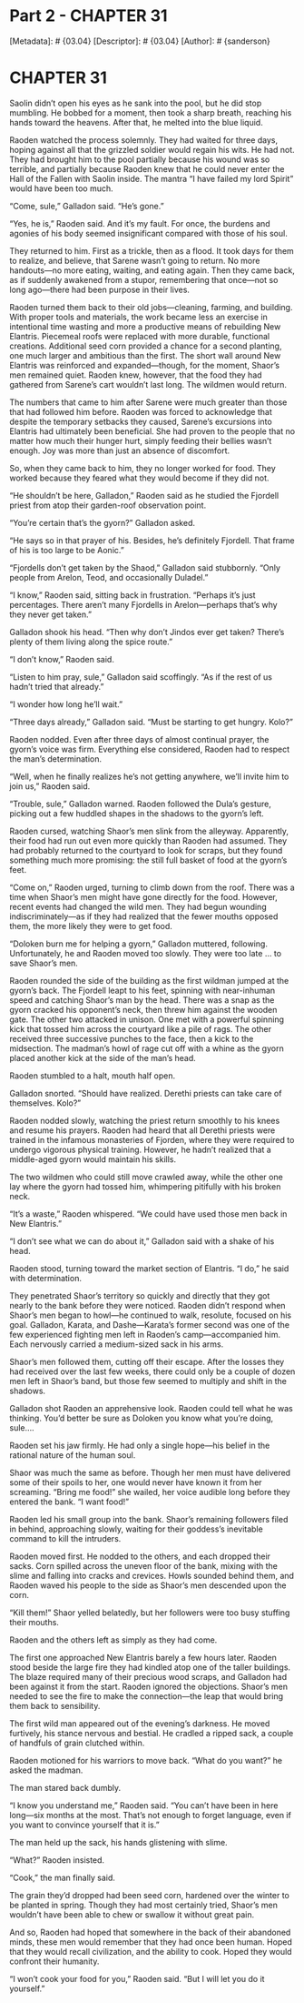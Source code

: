 # Part 2 - CHAPTER 31
[Metadata]: # {03.04}
[Descriptor]: # {03.04}
[Author]: # {sanderson}

# CHAPTER 31
Saolin didn’t open his eyes as he sank into the pool, but he did stop mumbling.
He bobbed for a moment, then took a sharp breath, reaching his hands toward the
heavens. After that, he melted into the blue liquid.

Raoden watched the process solemnly. They had waited for three days, hoping
against all that the grizzled soldier would regain his wits. He had not. They
had brought him to the pool partially because his wound was so terrible, and
partially because Raoden knew that he could never enter the Hall of the Fallen
with Saolin inside. The mantra “I have failed my lord Spirit” would have been
too much.

“Come, sule,” Galladon said. “He’s gone.”

“Yes, he is,” Raoden said. And it’s my fault. For once, the burdens and agonies
of his body seemed insignificant compared with those of his soul.


They returned to him. First as a trickle, then as a flood. It took days for
them to realize, and believe, that Sarene wasn’t going to return. No more
handouts—no more eating, waiting, and eating again. Then they came back, as if
suddenly awakened from a stupor, remembering that once—not so long ago—there
had been purpose in their lives.

Raoden turned them back to their old jobs—cleaning, farming, and building. With
proper tools and materials, the work became less an exercise in intentional
time wasting and more a productive means of rebuilding New Elantris. Piecemeal
roofs were replaced with more durable, functional creations. Additional seed
corn provided a chance for a second planting, one much larger and ambitious
than the first. The short wall around New Elantris was reinforced and
expanded—though, for the moment, Shaor’s men remained quiet. Raoden knew,
however, that the food they had gathered from Sarene’s cart wouldn’t last long.
The wildmen would return.

The numbers that came to him after Sarene were much greater than those that had
followed him before. Raoden was forced to acknowledge that despite the
temporary setbacks they caused, Sarene’s excursions into Elantris had
ultimately been beneficial. She had proven to the people that no matter how
much their hunger hurt, simply feeding their bellies wasn’t enough. Joy was
more than just an absence of discomfort.

So, when they came back to him, they no longer worked for food. They worked
because they feared what they would become if they did not.


“He shouldn’t be here, Galladon,” Raoden said as he studied the Fjordell priest
from atop their garden-roof observation point.

“You’re certain that’s the gyorn?” Galladon asked.

“He says so in that prayer of his. Besides, he’s definitely Fjordell. That
frame of his is too large to be Aonic.”

“Fjordells don’t get taken by the Shaod,” Galladon said stubbornly. “Only
people from Arelon, Teod, and occasionally Duladel.”

“I know,” Raoden said, sitting back in frustration. “Perhaps it’s just
percentages. There aren’t many Fjordells in Arelon—perhaps that’s why they
never get taken.”

Galladon shook his head. “Then why don’t Jindos ever get taken? There’s plenty
of them living along the spice route.”

“I don’t know,” Raoden said.

“Listen to him pray, sule,” Galladon said scoffingly. “As if the rest of us
hadn’t tried that already.”

“I wonder how long he’ll wait.”

“Three days already,” Galladon said. “Must be starting to get hungry. Kolo?”

Raoden nodded. Even after three days of almost continual prayer, the gyorn’s
voice was firm. Everything else considered, Raoden had to respect the man’s
determination.

“Well, when he finally realizes he’s not getting anywhere, we’ll invite him to
join us,” Raoden said.

“Trouble, sule,” Galladon warned. Raoden followed the Dula’s gesture, picking
out a few huddled shapes in the shadows to the gyorn’s left.

Raoden cursed, watching Shaor’s men slink from the alleyway. Apparently, their
food had run out even more quickly than Raoden had assumed. They had probably
returned to the courtyard to look for scraps, but they found something much
more promising: the still full basket of food at the gyorn’s feet.

“Come on,” Raoden urged, turning to climb down from the roof. There was a time
when Shaor’s men might have gone directly for the food. However, recent events
had changed the wild men. They had begun wounding indiscriminately—as if they
had realized that the fewer mouths opposed them, the more likely they were to
get food.

“Doloken burn me for helping a gyorn,” Galladon muttered, following.
Unfortunately, he and Raoden moved too slowly. They were too late … to save
Shaor’s men.

Raoden rounded the side of the building as the first wildman jumped at the
gyorn’s back. The Fjordell leapt to his feet, spinning with near-inhuman speed
and catching Shaor’s man by the head. There was a snap as the gyorn cracked his
opponent’s neck, then threw him against the wooden gate. The other two attacked
in unison. One met with a powerful spinning kick that tossed him across the
courtyard like a pile of rags. The other received three successive punches to
the face, then a kick to the midsection. The madman’s howl of rage cut off with
a whine as the gyorn placed another kick at the side of the man’s head.

Raoden stumbled to a halt, mouth half open.

Galladon snorted. “Should have realized. Derethi priests can take care of
themselves. Kolo?”

Raoden nodded slowly, watching the priest return smoothly to his knees and
resume his prayers. Raoden had heard that all Derethi priests were trained in
the infamous monasteries of Fjorden, where they were required to undergo
vigorous physical training. However, he hadn’t realized that a middle-aged
gyorn would maintain his skills.

The two wildmen who could still move crawled away, while the other one lay
where the gyorn had tossed him, whimpering pitifully with his broken neck.

“It’s a waste,” Raoden whispered. “We could have used those men back in New
Elantris.”

“I don’t see what we can do about it,” Galladon said with a shake of his head.

Raoden stood, turning toward the market section of Elantris. “I do,” he said
with determination.


They penetrated Shaor’s territory so quickly and directly that they got nearly
to the bank before they were noticed. Raoden didn’t respond when Shaor’s men
began to howl—he continued to walk, resolute, focused on his goal. Galladon,
Karata, and Dashe—Karata’s former second was one of the few experienced
fighting men left in Raoden’s camp—accompanied him. Each nervously carried a
medium-sized sack in his arms.

Shaor’s men followed them, cutting off their escape. After the losses they had
received over the last few weeks, there could only be a couple of dozen men
left in Shaor’s band, but those few seemed to multiply and shift in the
shadows.

Galladon shot Raoden an apprehensive look. Raoden could tell what he was
thinking. You’d better be sure as Doloken you know what you’re doing, sule….

Raoden set his jaw firmly. He had only a single hope—his belief in the rational
nature of the human soul.

Shaor was much the same as before. Though her men must have delivered some of
their spoils to her, one would never have known it from her screaming. “Bring
me food!” she wailed, her voice audible long before they entered the bank. “I
want food!”

Raoden led his small group into the bank. Shaor’s remaining followers filed in
behind, approaching slowly, waiting for their goddess’s inevitable command to
kill the intruders.

Raoden moved first. He nodded to the others, and each dropped their sacks. Corn
spilled across the uneven floor of the bank, mixing with the slime and falling
into cracks and crevices. Howls sounded behind them, and Raoden waved his
people to the side as Shaor’s men descended upon the corn.

“Kill them!” Shaor yelled belatedly, but her followers were too busy stuffing
their mouths.

Raoden and the others left as simply as they had come.


The first one approached New Elantris barely a few hours later. Raoden stood
beside the large fire they had kindled atop one of the taller buildings. The
blaze required many of their precious wood scraps, and Galladon had been
against it from the start. Raoden ignored the objections. Shaor’s men needed to
see the fire to make the connection—the leap that would bring them back to
sensibility.

The first wild man appeared out of the evening’s darkness. He moved furtively,
his stance nervous and bestial. He cradled a ripped sack, a couple of handfuls
of grain clutched within.

Raoden motioned for his warriors to move back. “What do you want?” he asked the
madman.

The man stared back dumbly.

“I know you understand me,” Raoden said. “You can’t have been in here long—six
months at the most. That’s not enough to forget language, even if you want to
convince yourself that it is.”

The man held up the sack, his hands glistening with slime.

“What?” Raoden insisted.

“Cook,” the man finally said.

The grain they’d dropped had been seed corn, hardened over the winter to be
planted in spring. Though they had most certainly tried, Shaor’s men wouldn’t
have been able to chew or swallow it without great pain.

And so, Raoden had hoped that somewhere in the back of their abandoned minds,
these men would remember that they had once been human. Hoped that they would
recall civilization, and the ability to cook. Hoped they would confront their
humanity.

“I won’t cook your food for you,” Raoden said. “But I will let you do it
yourself.”

